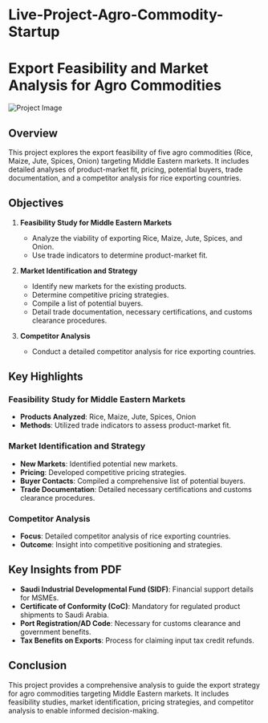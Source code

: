 # Live-Project-Agro-Commodity-Startup
# Export Feasibility and Market Analysis for Agro Commodities

![Project Image](path-to-your-image.png)

## Overview

This project explores the export feasibility of five agro commodities (Rice, Maize, Jute, Spices, Onion) targeting Middle Eastern markets. It includes detailed analyses of product-market fit, pricing, potential buyers, trade documentation, and a competitor analysis for rice exporting countries.

## Objectives

1. **Feasibility Study for Middle Eastern Markets**
   - Analyze the viability of exporting Rice, Maize, Jute, Spices, and Onion.
   - Use trade indicators to determine product-market fit.

2. **Market Identification and Strategy**
   - Identify new markets for the existing products.
   - Determine competitive pricing strategies.
   - Compile a list of potential buyers.
   - Detail trade documentation, necessary certifications, and customs clearance procedures.

3. **Competitor Analysis**
   - Conduct a detailed competitor analysis for rice exporting countries.

## Key Highlights

### Feasibility Study for Middle Eastern Markets
- **Products Analyzed**: Rice, Maize, Jute, Spices, Onion
- **Methods**: Utilized trade indicators to assess product-market fit.

### Market Identification and Strategy
- **New Markets**: Identified potential new markets.
- **Pricing**: Developed competitive pricing strategies.
- **Buyer Contacts**: Compiled a comprehensive list of potential buyers.
- **Trade Documentation**: Detailed necessary certifications and customs clearance procedures.

### Competitor Analysis
- **Focus**: Detailed competitor analysis of rice exporting countries.
- **Outcome**: Insight into competitive positioning and strategies.

## Key Insights from PDF

- **Saudi Industrial Developmental Fund (SIDF)**: Financial support details for MSMEs.
- **Certificate of Conformity (CoC)**: Mandatory for regulated product shipments to Saudi Arabia.
- **Port Registration/AD Code**: Necessary for customs clearance and government benefits.
- **Tax Benefits on Exports**: Process for claiming input tax credit refunds.

## Conclusion

This project provides a comprehensive analysis to guide the export strategy for agro commodities targeting Middle Eastern markets. It includes feasibility studies, market identification, pricing strategies, and competitor analysis to enable informed decision-making.
